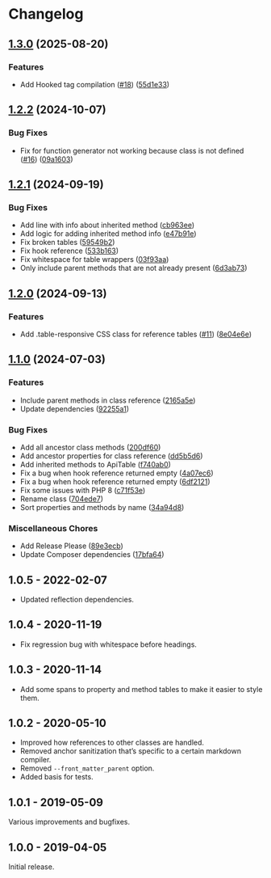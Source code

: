 # Changelog

## [1.3.0](https://github.com/timber/teak/compare/v1.2.2...v1.3.0) (2025-08-20)


### Features

* Add Hooked tag compilation ([#18](https://github.com/timber/teak/issues/18)) ([55d1e33](https://github.com/timber/teak/commit/55d1e333287ce5b9e0c686dea09a7785e6ebc01e))

## [1.2.2](https://github.com/timber/teak/compare/v1.2.1...v1.2.2) (2024-10-07)


### Bug Fixes

* Fix for function generator not working because class is not defined ([#16](https://github.com/timber/teak/issues/16)) ([09a1603](https://github.com/timber/teak/commit/09a1603eceb86e6f202304a962851f7254a64762))

## [1.2.1](https://github.com/timber/teak/compare/v1.2.0...v1.2.1) (2024-09-19)


### Bug Fixes

* Add line with info about inherited method ([cb963ee](https://github.com/timber/teak/commit/cb963ee900b57dc42632de0c22cbdbfb18d5f752))
* Add logic for adding inherited method info ([e47b91e](https://github.com/timber/teak/commit/e47b91ea43fe4d97d929d4b9b9dfe833f979092e))
* Fix broken tables ([59549b2](https://github.com/timber/teak/commit/59549b25e2339a009368f53315d703e1395c58d4))
* Fix hook reference ([533b163](https://github.com/timber/teak/commit/533b163b4efce6410609fe6af7d7f9a067f5c53c))
* Fix whitespace for table wrappers ([03f93aa](https://github.com/timber/teak/commit/03f93aa076a1d8f7447f9d8e46d8b8f77a272c6c))
* Only include parent methods that are not already present ([6d3ab73](https://github.com/timber/teak/commit/6d3ab7395dc07b917514303400cc2814fca8c34f))

## [1.2.0](https://github.com/timber/teak/compare/v1.1.0...v1.2.0) (2024-09-13)


### Features

* Add .table-responsive CSS class for reference tables ([#11](https://github.com/timber/teak/issues/11)) ([8e04e6e](https://github.com/timber/teak/commit/8e04e6e7da966c22a7a2706b649309f6a961bce2))

## [1.1.0](https://github.com/timber/teak/compare/1.0.6...v1.1.0) (2024-07-03)


### Features

* Include parent methods in class reference ([2165a5e](https://github.com/timber/teak/commit/2165a5e928dfc16405eb53a2e430927b773cc723))
* Update dependencies ([92255a1](https://github.com/timber/teak/commit/92255a1bc9e69aabb0004ebb12d3bad606ee4f98))


### Bug Fixes

* Add all ancestor class methods ([200df60](https://github.com/timber/teak/commit/200df60a4396e797ff041996d09c26c606f1267b))
* Add ancestor properties for class reference ([dd5b5d6](https://github.com/timber/teak/commit/dd5b5d6c4d0074b83b559c924e87ca57aa07281d))
* Add inherited methods to ApiTable ([f740ab0](https://github.com/timber/teak/commit/f740ab0844463038ee9b4b084c8960bda8384547))
* Fix a bug when hook reference returned empty ([4a07ec6](https://github.com/timber/teak/commit/4a07ec6cac054d3c5c91e24c92fbf7c10bc78f8e))
* Fix a bug when hook reference returned empty ([6df2121](https://github.com/timber/teak/commit/6df2121c69e36b5c54210008e6688653f144d021))
* Fix some issues with PHP 8 ([c71f53e](https://github.com/timber/teak/commit/c71f53ed56bb8d02ff6468becc23a283fc89076a))
* Rename class ([704ede7](https://github.com/timber/teak/commit/704ede7fc49142aa92f7a0079c77a9e35c0e1dd3))
* Sort properties and methods by name ([34a94d8](https://github.com/timber/teak/commit/34a94d8a0d1572a499bf441ef3ac86b96e760cf9))


### Miscellaneous Chores

* Add Release Please ([89e3ecb](https://github.com/timber/teak/commit/89e3ecb754c6d99bba4a4cadbe4edd97b67e6709))
* Update Composer dependencies ([17bfa64](https://github.com/timber/teak/commit/17bfa64a01ff1aee97f251130634d018aae45bb3))

## 1.0.5 - 2022-02-07

- Updated reflection dependencies.

## 1.0.4 - 2020-11-19

- Fix regression bug with whitespace before headings.

## 1.0.3 - 2020-11-14

- Add some spans to property and method tables to make it easier to style them.

## 1.0.2 - 2020-05-10

- Improved how references to other classes are handled.
- Removed anchor sanitization that’s specific to a certain markdown compiler.
- Removed `--front_matter_parent` option.
- Added basis for tests.

## 1.0.1 - 2019-05-09

Various improvements and bugfixes.

## 1.0.0 - 2019-04-05

Initial release.
